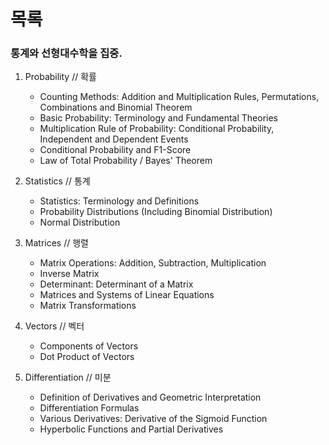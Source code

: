 # 목록

### 통계와 선형대수학을 집중.

1. Probability // 확률

   - Counting Methods: Addition and Multiplication Rules, Permutations, Combinations and Binomial Theorem
   - Basic Probability: Terminology and Fundamental Theories
   - Multiplication Rule of Probability: Conditional Probability, Independent and Dependent Events
   - Conditional Probability and F1-Score
   - Law of Total Probability / Bayes' Theorem

2. Statistics // 통계

   - Statistics: Terminology and Definitions
   - Probability Distributions (Including Binomial Distribution)
   - Normal Distribution

3. Matrices // 행렬

   - Matrix Operations: Addition, Subtraction, Multiplication
   - Inverse Matrix
   - Determinant: Determinant of a Matrix
   - Matrices and Systems of Linear Equations
   - Matrix Transformations

4. Vectors // 벡터

   - Components of Vectors
   - Dot Product of Vectors

5. Differentiation // 미분

   - Definition of Derivatives and Geometric Interpretation
   - Differentiation Formulas
   - Various Derivatives: Derivative of the Sigmoid Function
   - Hyperbolic Functions and Partial Derivatives
